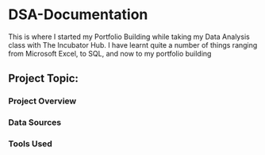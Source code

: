 # DSA-Documentation
This is where I started my Portfolio Building while taking my Data Analysis class with The Incubator Hub.
I have learnt quite a number of things ranging from Microsoft Excel, to SQL, and now to my portfolio building

## Project Topic:

### Project Overview

### Data Sources 

### Tools Used
